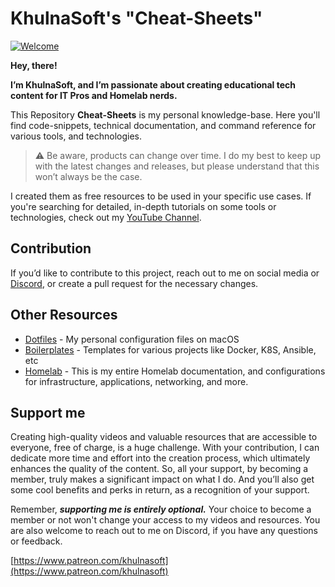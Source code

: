 # KhulnaSoft's "Cheat-Sheets"

[![Welcome](https://cnd-prod-1.s3.us-west-004.backblazeb2.com/new-banner4-scaled-for-github.jpg)](https://youtu.be/apgp9egIKK8)

**Hey, there!**

**I’m KhulnaSoft, and I’m passionate about creating educational tech content for IT Pros and Homelab nerds.**

This Repository **Cheat-Sheets** is my personal knowledge-base. Here you'll find code-snippets, technical documentation, and command reference for various tools, and technologies.

> :warning: Be aware, products can change over time. I do my best to keep up with the latest changes and releases, but please understand that this won’t always be the case.

I created them as free resources to be used in your specific use cases. If you're searching for detailed, in-depth tutorials on some tools or technologies, check out my [YouTube Channel](https://www.youtube.com/@khulnasoft).

## Contribution

If you’d like to contribute to this project, reach out to me on social media or [Discord](https://khulnasoft.de/discord), or create a pull request for the necessary changes.

## Other Resources

- [Dotfiles](https://github.com/khulnasoft/dotfiles) - My personal configuration files on macOS
- [Boilerplates](https://github.com/khulnasoft/boilerplates) - Templates for various projects like Docker, K8S, Ansible, etc
- [Homelab](https://github.com/khulnasoft/homelab) - This is my entire Homelab documentation, and configurations for infrastructure, applications, networking, and more.

## Support me

Creating high-quality videos and valuable resources that are accessible to everyone, free of charge, is a huge challenge. With your contribution, I can dedicate more time and effort into the creation process, which ultimately enhances the quality of the content. So, all your support, by becoming a member, truly makes a significant impact on what I do. And you’ll also get some cool benefits and perks in return, as a recognition of your support.

Remember, ***supporting me is entirely optional.*** Your choice to become a member or not won't change your access to my videos and resources. You are also welcome to reach out to me on Discord, if you have any questions or feedback.

[https://www.patreon.com/khulnasoft](https://www.patreon.com/khulnasoft)
